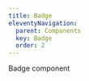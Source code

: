 ```yaml
---
title: Badge
eleventyNavigation:
  parent: Components
  key: Badge
  order: 2
---
```


Badge component
